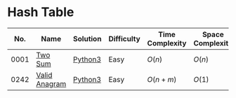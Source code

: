 # Hash Table

| No.  | Name  | Solution | Difficulty | Time Complexity | Space Complexity |
| --- | --- | --- | --- | --- | --- |
| 0001 | [Two Sum](https://leetcode.com/problems/two-sum) | [Python3](https://leetcode.com/problems/two-sum/solutions/4017038/two-sums-python-easy-explanations/) | Easy | $O(n)$ | $O(n)$ |
| 0242 | [Valid Anagram](https://leetcode.com/problems/valid-anagram/) | [Python3](https://leetcode.com/problems/valid-anagram/solutions/4074888/valid-anagram-python-easy-explanations/) | Easy | $O(n + m)$ | $O(1)$ |
